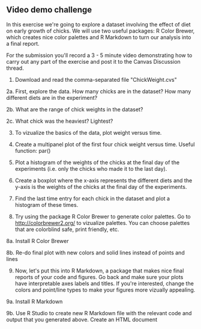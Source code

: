 ## Video demo challenge
In this exercise we're going to explore a dataset involving the effect of diet on early growth of chicks. We will use two useful packages: R Color Brewer, which creates nice color palettes and R Markdown to turn our analysis into a final report.

For the submission you'll record a 3 - 5 minute video demonstrating how to carry out any part of the exercise and post it to the Canvas Discussion thread.

1. Download and read the comma-separated file "ChickWeight.cvs"

2a. First, explore the data. How many chicks are in the dataset? How many different diets are in the experiment?

2b. What are the range of chick weights in the dataset?

2c. What chick was the heaviest? Lightest?

3. To vizualize the basics of the data, plot weight versus time.

4. Create a multipanel plot of the first four chick weight versus time. Useful function: par()

5. Plot a histogram of the weights of the chicks at the final day of the experiments (i.e. only the chicks who made it to the last day).

6. Create a boxplot where the x-axis represents the different diets and the y-axis is the weights of the chicks at the final day of the experiments.

7. Find the last time entry for each chick in the dataset and plot a histogram of these times.

8. Try using the package R Color Brewer to generate color palettes. Go to http://colorbrewer2.org/ to vizualize palettes. You can choose palettes that are colorblind safe, print friendly, etc.

8a. Install R Color Brewer

8b. Re-do final plot with new colors and solid lines instead of points and lines

9. Now, let's put this into R Markdown, a package that makes nice final reports of your code and figures. Go back and make sure your plots have interpretable axes labels and titles. If you're interested, change the colors and point/line types to make your figures more vizually appealing.

9a. Install R Markdown

9b. Use R Studio to create new R Markdown file with the relevant code and output that you generated above. Create an HTML document 
